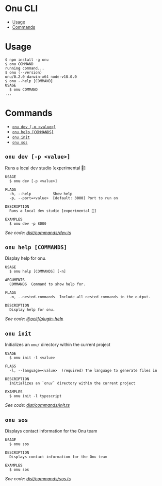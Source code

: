 Onu CLI
=================


<!-- toc -->
* [Usage](#usage)
* [Commands](#commands)
<!-- tocstop -->
# Usage
<!-- usage -->
```sh-session
$ npm install -g onu
$ onu COMMAND
running command...
$ onu (--version)
onu/0.2.0 darwin-x64 node-v18.0.0
$ onu --help [COMMAND]
USAGE
  $ onu COMMAND
...
```
<!-- usagestop -->
# Commands
<!-- commands -->
* [`onu dev [-p <value>]`](#onu-dev--p-value)
* [`onu help [COMMANDS]`](#onu-help-commands)
* [`onu init`](#onu-init)
* [`onu sos`](#onu-sos)

## `onu dev [-p <value>]`

Runs a local dev studio [experimental 🧪]

```
USAGE
  $ onu dev [-p <value>]

FLAGS
  -h, --help          Show help
  -p, --port=<value>  [default: 3000] Port to run on

DESCRIPTION
  Runs a local dev studio [experimental 🧪]

EXAMPLES
  $ onu dev -p 8000
```

_See code: [dist/commands/dev.ts](https://github.com/onuhq/onu-cli/blob/v0.2.0/dist/commands/dev.ts)_

## `onu help [COMMANDS]`

Display help for onu.

```
USAGE
  $ onu help [COMMANDS] [-n]

ARGUMENTS
  COMMANDS  Command to show help for.

FLAGS
  -n, --nested-commands  Include all nested commands in the output.

DESCRIPTION
  Display help for onu.
```

_See code: [@oclif/plugin-help](https://github.com/oclif/plugin-help/blob/v5.2.8/src/commands/help.ts)_

## `onu init`

Initializes an `onu/` directory within the current project

```
USAGE
  $ onu init -l <value>

FLAGS
  -l, --language=<value>  (required) The language to generate files in

DESCRIPTION
  Initializes an `onu/` directory within the current project

EXAMPLES
  $ onu init -l typescript
```

_See code: [dist/commands/init.ts](https://github.com/onuhq/onu-cli/blob/v0.2.0/dist/commands/init.ts)_

## `onu sos`

Displays contact information for the Onu team

```
USAGE
  $ onu sos

DESCRIPTION
  Displays contact information for the Onu team

EXAMPLES
  $ onu sos
```

_See code: [dist/commands/sos.ts](https://github.com/onuhq/onu-cli/blob/v0.2.0/dist/commands/sos.ts)_
<!-- commandsstop -->
